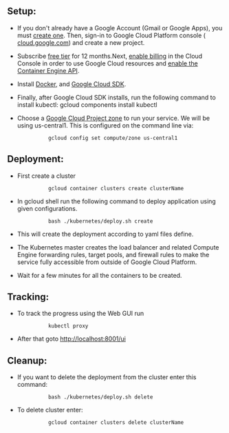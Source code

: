 ## Setup:

- If you don&#39;t already have a Google Account (Gmail or Google Apps), you must [create one](https://accounts.google.com/SignUp). Then, sign-in to Google Cloud Platform console ( [cloud.google.com](http://console.cloud.google.com/)) and create a new project.

- Subscribe [free tier](https://cloud.google.com/free/) for 12 months.Next, [enable billing](https://console.cloud.google.com/billing) in the Cloud Console in order to use Google Cloud resources and [enable the Container Engine API](https://console.cloud.google.com/project/_/kubernetes/list).

- Install [Docker](https://docs.docker.com/engine/installation/), and [Google Cloud SDK](https://cloud.google.com/sdk/).
- Finally, after Google Cloud SDK installs, run the following command to install kubectl:
                gcloud components install kubectl

- Choose a [Google Cloud Project zone](https://cloud.google.com/compute/docs/regions-zones/regions-zones) to run your service. We will be using us-central1. This is configured on the command line via:

                gcloud config set compute/zone us-central1


## Deployment:

- First create a cluster

                gcloud container clusters create clusterName

- In gcloud shell run the following command to deploy application using given configurations.

                bash ./kubernetes/deploy.sh create

-  This will create the deployment according to yaml files define.

- The Kubernetes master creates the load balancer and related Compute Engine forwarding rules, target pools, and firewall rules to make the service fully accessible from outside of Google Cloud Platform.

- Wait for a few minutes for all the containers to be created.

## Tracking:

- To track the progress using the Web GUI run

                kubectl proxy

- After that goto [http://localhost:8001/ui](http://localhost:8001/ui)

## Cleanup:

- If you want to delete the deployment from the cluster enter this command:

                bash ./kubernetes/deploy.sh delete


- To delete cluster enter:

                gcloud container clusters delete clusterName
